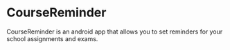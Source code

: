 # CourseReminder
CourseReminder is an android app that allows you to set reminders for your school assignments and exams. 
